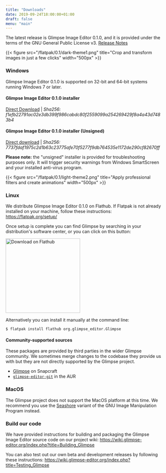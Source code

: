 ```yaml
---
title: "Downloads"
date: 2019-09-24T18:00:00+01:00
draft: false
menu: "main"
---
```

The latest release is Glimpse Image Editor 0.1.0, and it is provided under the terms of the GNU General Public License v3. [Release Notes](/posts/glimpse-0-1-0-release-notes/)

{{< figure src="/flatpak/0.1/dark-theme1.png" title="Crop and transform images in just a few clicks" width="500px" >}}

### Windows
Glimpse Image Editor 0.1.0 is supported on 32-bit and 64-bit systems running Windows 7 or later.

#### Glimpse Image Editor 0.1.0 installer
[Direct Download](https://github.com/glimpse-editor/Glimpse/releases/download/v0.1.0/glimpse-0.1.0.msi) | *Sha256: f1efb22791ac02e3db399f986cabdc80f2559099a254269429f8a4a43d7483b4*

#### Glimpse Image Editor 0.1.0 installer (Unsigned)
[Direct download](https://github.com/glimpse-editor/Glimpse/releases/download/v0.1.0/glimpse-0.1.0-unsigned.msi) | *Sha256: 7737fdaf1975c2d1b63c23775afe70f5277f9db764535e1172de290cf82670ff*

**Please note:** the "unsigned" installer is provided for troubleshooting purposes only. It will trigger security warnings from Windows SmartScreen and your installed anti-virus program.

{{< figure src="/flatpak/0.1/light-theme2.png" title="Apply professional filters and create animations" width="500px" >}}

### Linux
We distribute Glimpse Image Editor 0.1.0 on Flathub. If Flatpak is not already installed on your machine, follow these instructions: https://flatpak.org/setup/

Once setup is complete you can find Glimpse by searching in your distribution's software center, or you can click on this button:

<a href="https://flathub.org/apps/details/org.glimpse_editor.Glimpse">
    <img src="https://flathub.org/assets/badges/flathub-badge-en.png" alt="Download on Flathub" width="240">
</a>

Alternatively you can install it manually at the command line:
```
$ flatpak install flathub org.glimpse_editor.Glimpse
```

#### Community-supported sources
These packages are provided by third parties in the wider Glimpse community. We sometimes merge changes to the codebase they provide us with but they are not directly supported by the Glimpse project.

* [Glimpse](https://snapcraft.io/glimpse-editor) on Snapcraft
* [`glimpse-editor-git`](https://aur.archlinux.org/packages/glimpse-editor-git/) in the AUR

### MacOS
The Glimpse project does not support the MacOS platform at this time. We recommend you use the [Seashore](https://en.wikipedia.org/wiki/Seashore_%28software%29) variant of the GNU Image Manipulation Program instead.

### Build our code
We have provided instructions for building and packaging the Glimpse Image Editor source code on our project wiki: https://wiki.glimpse-editor.org/index.php?title=Building_Glimpse

You can also test out our own beta and development releases by following these instructions: https://wiki.glimpse-editor.org/index.php?title=Testing_Glimpse
